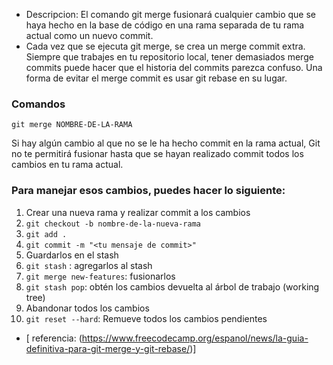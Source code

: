 

- Descripcion: El comando git merge fusionará cualquier cambio que se haya hecho en la base de código en una rama separada de tu rama actual como un nuevo commit.
- Cada vez que se ejecuta git merge, se crea un merge commit extra. Siempre que trabajes en tu repositorio local, tener demasiados merge commits puede hacer que el historia del commits parezca confuso. Una forma de evitar el merge commit es usar git rebase en su lugar.

### Comandos
```git merge NOMBRE-DE-LA-RAMA```

Si hay algún cambio al que no se le ha hecho commit en la rama actual, Git no te permitirá fusionar hasta que se hayan realizado commit todos los cambios en tu rama actual. 

### Para manejar esos cambios, puedes hacer lo siguiente:

1. Crear una nueva rama y realizar commit a los cambios
2. ```git checkout -b nombre-de-la-nueva-rama```
3. ```git add .```
4. ```git commit -m "<tu mensaje de commit>"```
5. Guardarlos en el stash
6. ```git stash``` : agregarlos al stash
7. ```git merge new-features```: fusionarlos
8. ```git stash pop```: obtén los cambios devuelta al árbol de trabajo (working tree)
9. Abandonar todos los cambios
10. ```git reset --hard```: Remueve todos los cambios pendientes


- [ referencia:
 (https://www.freecodecamp.org/espanol/news/la-guia-definitiva-para-git-merge-y-git-rebase/)]